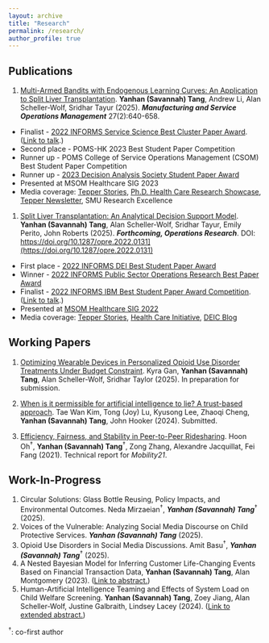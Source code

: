```yaml
---
layout: archive
title: "Research"
permalink: /research/
author_profile: true
---
```


## Publications

1. [Multi-Armed Bandits with Endogenous Learning Curves: An Application to Split Liver Transplantation](../files/Tang_jmp_MAB_0705.pdf). __Yanhan (Savannah) Tang__, Andrew Li, Alan Scheller-Wolf, Sridhar Tayur (2025). ___Manufacturing and Service Operations Management___ 27(2):640-658.
  - Finalist - [2022 INFORMS Service Science Best Cluster Paper Award](https://www.informs.org/Recognizing-Excellence/Award-Recipients/Yanhan-Savannah-Tang). ([Link to talk](https://www.youtube.com/watch?v=L4iCJBMfN6s&list=PLuvtfhwcPzCRQmCfFmJbgbRK2PuzvDpXo&index=11).)
  - Second place - POMS-HK 2023 Best Student Paper Competition
  - Runner up - POMS College of Service Operations Management (CSOM) Best Student Paper Competition
  - Runner up - [2023 Decision Analysis Society Student Paper Award](https://connect.informs.org/das/awards/das-student-paper-award)
  - Presented at MSOM Healthcare SIG 2023
  - Media coverage: [Tepper Stories](https://www.cmu.edu/tepper/news/stories/2023/january/research-summary.html), [Ph.D. Health Care Research Showcase](https://www.cmu.edu/tepper/faculty-and-research/initiatives/health-care-initiative/education/research.html), [Tepper Newsletter](https://www.cmu.edu/tepper/news/stories/2025/march/increased-use-of-split-liver-transplantation-can-bring-more-equitable-fairer-outcomes-for-patients.html?utm_campaign=2025-03-20+Piper&utm_source=research&utm_medium=all&utm_content=res_med_0&utm_term=tepper_0&utm_id=split+liver+transplantation+can+bring+about+more+equitable+outcomes), SMU Research Excellence

1. [Split Liver Transplantation: An Analytical Decision Support Model](https://papers.ssrn.com/sol3/papers.cfm?abstract_id=3877523). __Yanhan (Savannah) Tang__, Alan Scheller-Wolf, Sridhar Tayur, Emily Perito, John Roberts (2025). ___Forthcoming, Operations Research___. DOI: https://doi.org/10.1287/opre.2022.0131](https://doi.org/10.1287/opre.2022.0131)
  - First place - [2022 INFORMS DEI Best Student Paper Award](https://connect.informs.org/diversity/student-paper-award)
  - Winner - [2022 INFORMS Public Sector Operations Research Best Paper Award](https://www.informs.org/Recognizing-Excellence/Community-Prizes/Public-Sector-O.R/Public-Sector-Operations-Research-Best-Paper-Award)
  - Finalist - [2022 INFORMS IBM Best Student Paper Award Competition](https://www.informs.org/Recognizing-Excellence/Award-Recipients/Yanhan-Savannah-Tang). ([Link to talk](https://www.youtube.com/watch?v=3QSfzrrAWQs).)
  - Presented at [MSOM Healthcare SIG 2022](https://www.msom-2022.com/SIG/)
  - Media coverage: [Tepper Stories](https://www.cmu.edu/tepper/news/stories/2022/december/informs-awards.html), [Health Care Initiative](https://www.cmu.edu/tepper/faculty-and-research/initiatives/health-care-initiative/organ-donation.html), [DEIC Blog](https://connect.informs.org/diversity/diversity-blog/increased-use-of-split-liver-transplantation)

## Working Papers

1. [Optimizing Wearable Devices in Personalized Opioid Use Disorder Treatments Under Budget Constraint](https://papers.ssrn.com/sol3/papers.cfm?abstract_id=3389539). Kyra Gan, __Yanhan (Savannah) Tang__, Alan Scheller-Wolf, Sridhar Taylor (2025). In preparation for submission.

1. [When is it permissible for artificial intelligence to lie? A trust-based approach](https://arxiv.org/abs/2103.05434). Tae Wan Kim, Tong (Joy) Lu, Kyusong Lee, Zhaoqi Cheng, __Yanhan (Savannah) Tang__, John Hooker (2024). Submitted.

1. [Efficiency, Fairness, and Stability in Peer-to-Peer Ridesharing](https://arxiv.org/abs/2110.01152). Hoon Oh<sup>&dagger;</sup>, __Yanhan (Savannah) Tang__<sup>&dagger;</sup>, Zong Zhang, Alexandre Jacquillat, Fei Fang (2021). Technical report for *Mobility21*.

## Work-In-Progress

1. Circular Solutions: Glass Bottle Reusing, Policy Impacts, and Environmental Outcomes. Neda Mirzaeian<sup>&dagger;</sup>, ___Yanhan (Savannah) Tang___<sup>&dagger;</sup> (2025).
1. Voices of the Vulnerable: Analyzing Social Media Discourse on Child Protective Services. ___Yanhan (Savannah) Tang___ (2025).
1. Opioid Use Disorders in Social Media Discussions. Amit Basu<sup>&dagger;</sup>, ___Yanhan (Savannah) Tang___<sup>&dagger;</sup> (2025).
1. A Nested Bayesian Model for Inferring Customer Life-Changing Events Based on Financial Transaction Data, __Yanhan (Savannah) Tang__, Alan Montgomery (2023). ([Link to abstract.](../files/abstract_pnc.pdf))
1. Human-Artificial Intelligence Teaming and Effects of System Load on Child Welfare Screening. __Yanhan (Savannah) Tang__, Zoey Jiang, Alan Scheller-Wolf, Justine Galbraith, Lindsey Lacey (2024). ([Link to extended abstract.](../files/abstract_CYF.pdf))

<sup>&dagger;</sup>: co-first author
